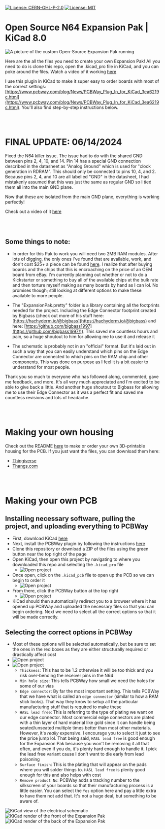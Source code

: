 [![License: CERN-OHL-P-2.0](https://img.shields.io/badge/Hardware_License-CERN--OHL--P--2.0-blue)](https://opensource.org/license/cern-ohl-p/)
[![License: MIT](https://img.shields.io/badge/Software_License-MIT-red.svg)](https://opensource.org/licenses/MIT)

# Open Source N64 Expansion Pak | KiCad 8.0

![A picture of the custom Open-Source Expansion Pak running](https://github.com/MasonStooksbury/Open-Source-N64-Expansion-Pak/blob/main/pictures/Itdo.png?raw=true)

Here are the all the files you need to create your own Expansion Pak! All you need to do is clone this repo, open the .kicad_pro file in KiCad, and you can poke around the files. Watch a video of it working [here](https://www.youtube.com/shorts/tzhRGi5v1Zo)

I use this plugin in KiCad to make it super easy to order boards with most of the correct settings: [https://www.pcbway.com/blog/News/PCBWay_Plug_In_for_KiCad_3ea6219c.html](https://www.pcbway.com/blog/News/PCBWay_Plug_In_for_KiCad_3ea6219c.html). You'll also find step-by-step instructions below.

<br><br>

# FINAL UPDATE: 06/14/2024
Fixed the N64 killer issue. The issue had to do with the shared GND between pins 2, 4, 10, and 14. Pin 14 has a special GND connection described in the datasheet as "Analog Ground" which is used for "clock generation in RDRAM". This should only be connected to pins 10, 4, and 2. Because pins 2, 4, and 10 are all labelled "GND" in the datasheet, I had mistakenly assumed that this was just the same as regular GND so I tied them all into the main GND plane.

Now that these are isolated from the main GND plane, everything is working perfectly!

Check out a video of it [here](https://youtu.be/-FGbQ5z2U0c)

<br><br>

## Some things to note:

 - In order for this Pak to work you will need two 2MB RAM modules. After lots of digging, the only ones I've found that are available, work, and don't cost $25+ a piece can be found [here](https://www.questcomp.com/part/4/upd488170lg6-a60/412376032?utm_source=findchips&utm_medium=industry-cpc&utm_term=upd488170lg6-a60&utm_content=standardpricing&utm_campaign=aktype0). I realize that after buying boards and the chips that this is encroaching on the price of an OEM board from eBay. I'm currently planning out whether or not to do a Kickstarter or something to buy all of the available chips at the bulk rate and then torture myself making as many boards by hand as I can lol. No promises though; still looking at different options to make these available to more people.

 - The "ExpansionPak.pretty" folder is a library containing all the footprints needed for the project. Including the Edge Connector footprint created by Bigbass (check out more of his stuff here: [https://hachyderm.io/@bigbass](https://hachyderm.io/@bigbass) and here: [https://github.com/bigbass1997](https://github.com/bigbass1997/)). This saved me countless hours and pain, so a huge shoutout to him for allowing me to use it and release it

 - The schematic is probably not in an "official" format. But it's laid out in such a way that you can easily understand which pins on the Edge Connector are connected to which pins on the RAM chip and other components. This was done on purpose as I feel it is a bit easier to understand for most people.

Thank you so much to everyone who has followed along, commented, gave me feedback, and more. It's all very much appreciated and I'm excited to be able to give back a little. And another huge shoutout to Bigbass for allowing me to use their Edge Connector as it was a perfect fit and saved me countless revisions and lots of headache.

<br><br>

# Making your own housing
Check out the README [here](https://github.com/MasonStooksbury/Open-Source-N64-Expansion-Pak/blob/main/housing/README.md) to make or order your own 3D-printable housing for the PCB. If you just want the files, you can download them here:
 - [Thingiverse](https://www.thingiverse.com/thing:6682066)
 - [Thangs.com](https://thangs.com/designer/LambBrainz/3d-model/Open%20Source%20N64%20Expansion%20Pak%20Housing-1094697)

<br><br>

# Making your own PCB

## Installing necessary software, pulling the project, and uploading everything to PCBWay
 - First, download KiCad [here](https://www.kicad.org/download/)
 - Next, install the PCBWay plugin by following the instructions [here](https://www.pcbway.com/blog/News/PCBWay_Plug_In_for_KiCad_3ea6219c.html)
 - Clone this repository or download a ZIP of the files using the green button near the top right of the page
 - Open KiCad, then open this project by navigating to where you downloaded this repo and selecting the `.kicad_pro` file
   - ![Open project](https://github.com/MasonStooksbury/Open-Source-N64-Expansion-Pak/blob/main/pictures/instructions-01.png?raw=true)
 - Once open, click on the `.kicad_pcb` file to open up the PCB so we can begin to order it
   - ![Open project](https://github.com/MasonStooksbury/Open-Source-N64-Expansion-Pak/blob/main/pictures/instructions-02.png?raw=true)
 - From there, click the PCBWay button at the top right
   - ![Open project](https://github.com/MasonStooksbury/Open-Source-N64-Expansion-Pak/blob/main/pictures/instructions-03.png?raw=true)
 - KiCad should then automatically redirect you to a browser where it has opened up PCBWay and uploaded the necessary files so that you can begin ordering. Next we need to select all the correct options so that it will be made correctly.

## Selecting the correct options in PCBWay
 - Most of these options will be selected automatically, but be sure to set the ones in the red boxes as they are either structurally required or drastically affect cost
 - ![Open project](https://github.com/MasonStooksbury/Open-Source-N64-Expansion-Pak/blob/main/pictures/instructions-04.png?raw=true)
 - ![Open project](https://github.com/MasonStooksbury/Open-Source-N64-Expansion-Pak/blob/main/pictures/instructions-05.png?raw=true)
   - `Thickness`: This has to be 1.2 otherwise it will be too thick and you risk over-bending the receiver pins in the N64 
   - `Min hole size`: This tells PCBWay how small we need the holes for some of our vias
   - `Edge connector`: By far the most important setting. This tells PCBWay that we have what is called an `edge connector` (similar to how a RAM stick looks). That way they know to setup all the particular manufacturing stuff that is required to make these
   - `HASL lead free`: This is referring to the type of plating we want on our edge connector. Most commercial edge connectors are plated with a thin layer of hard material like gold since it can handle being seated/unseated multiple times better than most other materials. However, it's *really* expensive. I encourage you to select it just to see the price jump lol. That being said, `HASL lead free` is good enough for the Expansion Pak because you won't be removing it all that often, and even if you do, it's plenty hard enough to handle it. I pick the lead free variant cause I don't want to die early from lead poisoning
   - `Surface finish`: This is the plating that will appear on the pads where you will solder things to. `HASL lead free` is plenty good enough for this and also helps with cost
   - `Remove product No`: PCBWay adds a tracking number to the silkscreen of your boards so that their manufacturing process is a little easier. You can select the `Yes` option here and pay a little extra to have them not add that. It's not a huge deal, but something to be aware of.

![KiCad view of the electrical schematic](https://github.com/MasonStooksbury/Open-Source-N64-Expansion-Pak/blob/main/pictures/schematic.png?raw=true)
![KiCad render of the front of the Expansion Pak](https://github.com/MasonStooksbury/Open-Source-N64-Expansion-Pak/blob/main/pictures/front.png?raw=true)
![KiCad render of the back of the Expansion Pak](https://github.com/MasonStooksbury/Open-Source-N64-Expansion-Pak/blob/main/pictures/back.png?raw=true)
